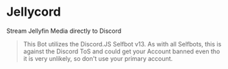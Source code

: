 # Jellycord
Stream Jellyfin Media directly to Discord
> This Bot utilizes the Discord.JS Selfbot v13. As with all Selfbots, this is against the Discord ToS and could get your Account banned even tho it is very unlikely, so don't use your primary account.
